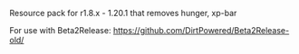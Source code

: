 Resource pack for r1.8.x - 1.20.1 that removes hunger, xp-bar

For use with Beta2Release: https://github.com/DirtPowered/Beta2Release-old/
